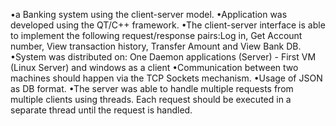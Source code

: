•a Banking system using the client-server model.
•Application was developed using the QT/C++ framework.
•The client-server interface is able to implement the following request/response pairs:Log
in, Get Account number, View transaction history, Transfer Amount and View Bank DB.
•System was distributed on:
One Daemon applications (Server) - First VM (Linux Server) and windows as a client
•Communication between two machines should happen via the TCP Sockets mechanism.
•Usage of JSON as DB format.
•The server was able to handle multiple requests from multiple clients using threads.
Each request should be executed in a separate thread until the request is handled.
